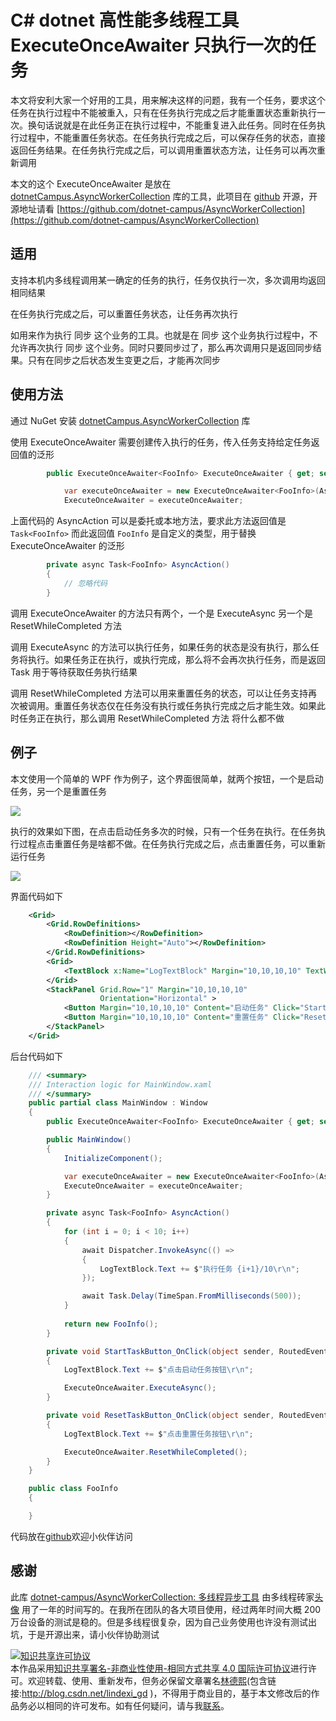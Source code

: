 # C# dotnet 高性能多线程工具 ExecuteOnceAwaiter 只执行一次的任务

本文将安利大家一个好用的工具，用来解决这样的问题，我有一个任务，要求这个任务在执行过程中不能被重入，只有在任务执行完成之后才能重置状态重新执行一次。换句话说就是在此任务正在执行过程中，不能重复进入此任务。同时在任务执行过程中，不能重置任务状态。在任务执行完成之后，可以保存任务的状态，直接返回任务结果。在任务执行完成之后，可以调用重置状态方法，让任务可以再次重新调用

<!--more-->
<!-- CreateTime:2020/9/25 9:20:45 -->




本文的这个 ExecuteOnceAwaiter 是放在 [dotnetCampus.AsyncWorkerCollection](https://www.nuget.org/packages/dotnetCampus.AsyncWorkerCollection) 库的工具，此项目在 [github](https://github.com/dotnet-campus/AsyncWorkerCollection) 开源，开源地址请看 [https://github.com/dotnet-campus/AsyncWorkerCollection](https://github.com/dotnet-campus/AsyncWorkerCollection)

## 适用

支持本机内多线程调用某一确定的任务的执行，任务仅执行一次，多次调用均返回相同结果

在任务执行完成之后，可以重置任务状态，让任务再次执行

如用来作为执行 同步 这个业务的工具。也就是在 同步 这个业务执行过程中，不允许再次执行 同步 这个业务。同时只要同步过了，那么再次调用只是返回同步结果。只有在同步之后状态发生变更之后，才能再次同步

## 使用方法

通过 NuGet 安装 [dotnetCampus.AsyncWorkerCollection](https://www.nuget.org/packages/dotnetCampus.AsyncWorkerCollection) 库

使用 ExecuteOnceAwaiter 需要创建传入执行的任务，传入任务支持给定任务返回值的泛形

```csharp
        public ExecuteOnceAwaiter<FooInfo> ExecuteOnceAwaiter { get; set; }

            var executeOnceAwaiter = new ExecuteOnceAwaiter<FooInfo>(AsyncAction);
            ExecuteOnceAwaiter = executeOnceAwaiter;
```

上面代码的 AsyncAction 可以是委托或本地方法，要求此方法返回值是 `Task<FooInfo>` 而此返回值 `FooInfo` 是自定义的类型，用于替换 ExecuteOnceAwaiter 的泛形

```csharp
        private async Task<FooInfo> AsyncAction()
        {
            // 忽略代码
        }
```

调用 ExecuteOnceAwaiter 的方法只有两个，一个是 ExecuteAsync 另一个是 ResetWhileCompleted 方法

调用 ExecuteAsync 的方法可以执行任务，如果任务的状态是没有执行，那么任务将执行。如果任务正在执行，或执行完成，那么将不会再次执行任务，而是返回 Task 用于等待获取任务执行结果

调用 ResetWhileCompleted 方法可以用来重置任务的状态，可以让任务支持再次被调用。重置任务状态仅在任务没有执行或任务执行完成之后才能生效。如果此时任务正在执行，那么调用 ResetWhileCompleted 方法 将什么都不做

## 例子

本文使用一个简单的 WPF 作为例子，这个界面很简单，就两个按钮，一个是启动任务，另一个是重置任务

<!-- ![](image/C# dotnet 高性能多线程工具 ExecuteOnceAwaiter 只执行一次的任务/C# dotnet 高性能多线程工具 ExecuteOnceAwaiter 只执行一次的任务0.png) -->

![](http://image.acmx.xyz/lindexi%2F202092594236174.jpg)

<!-- ![](image/C# dotnet 高性能多线程工具 ExecuteOnceAwaiter 只执行一次的任务/C# dotnet 高性能多线程工具 ExecuteOnceAwaiter 只执行一次的任务1.gif) -->

执行的效果如下图，在点击启动任务多次的时候，只有一个任务在执行。在任务执行过程点击重置任务是啥都不做。在任务执行完成之后，点击重置任务，可以重新运行任务

![](http://image.acmx.xyz/lindexi%2FC%2523%2520dotnet%2520%25E9%25AB%2598%25E6%2580%25A7%25E8%2583%25BD%25E5%25A4%259A%25E7%25BA%25BF%25E7%25A8%258B%25E5%25B7%25A5%25E5%2585%25B7%2520ExecuteOnceAwaiter%2520%25E5%258F%25AA%25E6%2589%25A7%25E8%25A1%258C%25E4%25B8%2580%25E6%25AC%25A1%25E7%259A%2584%25E4%25BB%25BB%25E5%258A%25A11.gif)

界面代码如下

```xml
    <Grid>
        <Grid.RowDefinitions>
            <RowDefinition></RowDefinition>
            <RowDefinition Height="Auto"></RowDefinition>
        </Grid.RowDefinitions>
        <Grid>
            <TextBlock x:Name="LogTextBlock" Margin="10,10,10,10" TextWrapping="Wrap" VerticalAlignment="Bottom"></TextBlock>
        </Grid>
        <StackPanel Grid.Row="1" Margin="10,10,10,10"
                    Orientation="Horizontal" >
            <Button Margin="10,10,10,10" Content="启动任务" Click="StartTaskButton_OnClick"></Button>
            <Button Margin="10,10,10,10" Content="重置任务" Click="ResetTaskButton_OnClick"></Button>
        </StackPanel>
    </Grid>
```

后台代码如下

```csharp
    /// <summary>
    /// Interaction logic for MainWindow.xaml
    /// </summary>
    public partial class MainWindow : Window
    {
        public ExecuteOnceAwaiter<FooInfo> ExecuteOnceAwaiter { get; set; }

        public MainWindow()
        {
            InitializeComponent();

            var executeOnceAwaiter = new ExecuteOnceAwaiter<FooInfo>(AsyncAction);
            ExecuteOnceAwaiter = executeOnceAwaiter;
        }

        private async Task<FooInfo> AsyncAction()
        {
            for (int i = 0; i < 10; i++)
            {
                await Dispatcher.InvokeAsync(() =>
                {
                    LogTextBlock.Text += $"执行任务 {i+1}/10\r\n";
                });

                await Task.Delay(TimeSpan.FromMilliseconds(500));
            }
         
            return new FooInfo();
        }

        private void StartTaskButton_OnClick(object sender, RoutedEventArgs e)
        {
            LogTextBlock.Text += $"点击启动任务按钮\r\n";

            ExecuteOnceAwaiter.ExecuteAsync();
        }

        private void ResetTaskButton_OnClick(object sender, RoutedEventArgs e)
        {
            LogTextBlock.Text += $"点击重置任务按钮\r\n";

            ExecuteOnceAwaiter.ResetWhileCompleted();
        }
    }

    public class FooInfo
    {

    }
```

代码放在[github](https://github.com/lindexi/lindexi_gd/tree/84ea6d8eaa7cdf4cbef9e1782d04e6f8590ea939/NedairkaweeBiheefallbahejay)欢迎小伙伴访问


## 感谢

此库 [dotnet-campus/AsyncWorkerCollection: 多线程异步工具](https://github.com/dotnet-campus/AsyncWorkerCollection ) 由多线程砖家[头像](https://xinyuehtx.github.io/ ) 用了一年的时间写的。在我所在团队的各大项目使用，经过两年时间大概 200 万台设备的测试是稳的。但是多线程很复杂，因为自己业务使用也许没有测试出坑，于是开源出来，请小伙伴协助测试

<a rel="license" href="http://creativecommons.org/licenses/by-nc-sa/4.0/"><img alt="知识共享许可协议" style="border-width:0" src="https://licensebuttons.net/l/by-nc-sa/4.0/88x31.png" /></a><br />本作品采用<a rel="license" href="http://creativecommons.org/licenses/by-nc-sa/4.0/">知识共享署名-非商业性使用-相同方式共享 4.0 国际许可协议</a>进行许可。欢迎转载、使用、重新发布，但务必保留文章署名[林德熙](http://blog.csdn.net/lindexi_gd)(包含链接:http://blog.csdn.net/lindexi_gd )，不得用于商业目的，基于本文修改后的作品务必以相同的许可发布。如有任何疑问，请与我[联系](mailto:lindexi_gd@163.com)。
